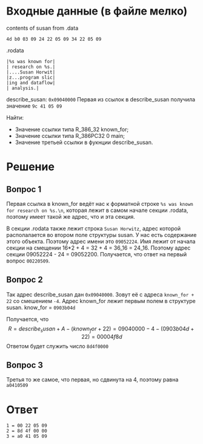 # Входные данные (в файле мелко)

contents of susan from .data
```
4d b0 03 09 24 22 05 09 34 22 05 09
```

.rodata
```
|%s was known for|
| research on %s.|
|....Susan Horwit|
|z...program slic|
|ing and dataflow|
| analysis.|
```

describe_susan: `0x09040000`
Первая из ссылок в describe_susan получила значение `9c 41 05 09`

Найти:
- Значение ссылки типа R_386_32 known_for;
- Значение ссылки типа R_386PC32 0 main;
- Значение третьей ссылки в фукнции describe_susan.

# Решение

## Вопрос 1
Первая ссылка в known_for ведёт нас к форматной строке `%s was known for research on %s.\n`, которая лежит в самом начале секции .rodata, поэтому имеет такой же адрес, что и эта секция.

В секции .rodata также лежит строка `Susan Horwitz`, адрес которой располалается во втором поле структуры susan. У нас есть содержание этого объекта. Поэтому адрес имени это `09052224`. Имя лежит от начала секции на смещении 16*2 + 4 = 32 + 4 = 36_16 = 24_16. Поэтому адрес секции 09052224 - 24 = 09052200. Получается, что ответ на первый вопрос `00220509`.

## Вопрос 2

Так адрес describe_susan дан `0x09040000`. Зовут её с адреса `known_for + 22` со смешением `-4`. Адрес known_for лежит первым полем в структуре susan. know_for = `0903b04d`

Получается, что $$R = describe_susan + A - (known_for + 22) = 09040000 - 4 - (0903b04d + 22) = 00004f8d$$
Ответом будет служить число `8d4f0000`

## Вопрос 3

Третья то же самое, что первая, но сдвинута на 4, поэтому равна `a0410509`

# Ответ
```
1 = 00 22 05 09
2 = 8d 4f 00 00
3 = a0 41 05 09
```